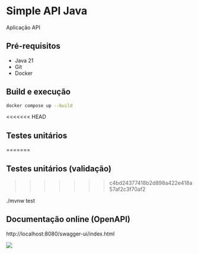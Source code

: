 # Simple API Java

Aplicação API 

## Pré-requisitos

- Java 21
- Git
- Docker

## Build e execução

```sh
docker compose up --build
```

<<<<<<< HEAD
## Testes unitários
=======
## Testes unitários (validação)
>>>>>>> c4bd24377418b2d898a422e418a57af2c3f70af2

./mvnw test


## Documentação online (OpenAPI)

http://localhost:8080/swagger-ui/index.html

![](/assets/images/swagger.png)

